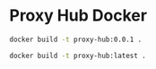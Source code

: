 # Proxy Hub Docker

```sh
docker build -t proxy-hub:0.0.1 .
```

```sh
docker build -t proxy-hub:latest .
```
